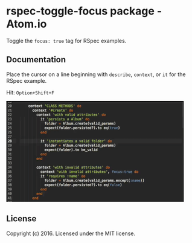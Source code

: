 # rspec-toggle-focus package - Atom.io

Toggle the `focus: true` tag for RSpec examples.

## Documentation

Place the cursor on a line beginning with `describe`, `context`, or `it` for the RSpec example.

Hit: `Option+Shift+F`

![A screenshot of your package](https://raw.githubusercontent.com/midwire/rspec-toggle-focus/master/demo.gif)

## License

Copyright (c) 2016. Licensed under the MIT license.
